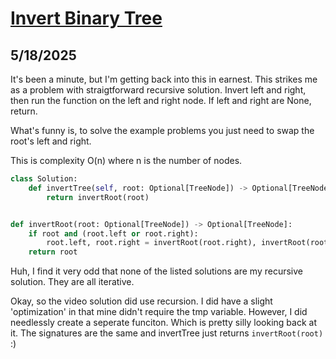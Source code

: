 # [Invert Binary Tree](https://neetcode.io/problems/invert-a-binary-tree)

## 5/18/2025

It's been a minute, but I'm getting back into this in earnest. This strikes me as a problem with straigtforward recursive solution. Invert left and right, then run the function on the left and right node. If left and right are None, return.

What's funny is, to solve the example problems you just need to swap the root's left and right.

This is complexity O(n) where n is the number of nodes.

```python
class Solution:
    def invertTree(self, root: Optional[TreeNode]) -> Optional[TreeNode]:
        return invertRoot(root)


def invertRoot(root: Optional[TreeNode]) -> Optional[TreeNode]:
    if root and (root.left or root.right):
        root.left, root.right = invertRoot(root.right), invertRoot(root.left)
    return root
```

Huh, I find it very odd that none of the listed solutions are my recursive solution. They are all iterative.

Okay, so the video solution did use recursion. I did have a slight 'optimization' in that mine didn't require the tmp variable. However, I did needlessly create a seperate funciton. Which is pretty silly looking back at it. The signatures are the same and invertTree just returns `invertRoot(root)` :)

